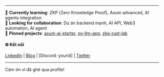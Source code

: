 
---

🚀 **Currently learning**: ZKP (Zero Knowledge Proof), Axum advanced, AI agents integration  
🤝 **Looking for collaboration**: Dự án backend mạnh, AI API, Web3 automation, AI agent  
📌 **Pinned projects**: [axum-ai-starter](#), [py-llm-app](#), [zkp-rust-lab](#)

#### 🌐 Kết nối  
[LinkedIn](#) | [Blog](#) | [Discord: yourid] | [Twitter](#)

---

Cảm ơn vì đã ghé qua profile!  
